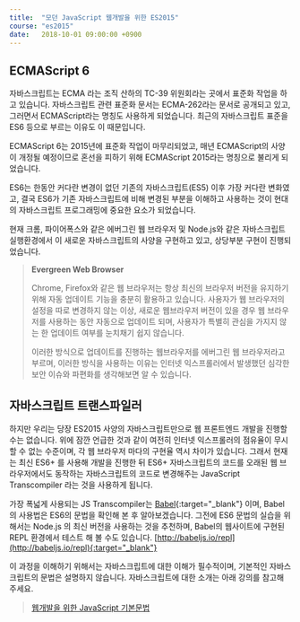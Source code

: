```yaml
---
title: 	"모던 JavaScript 웹개발을 위한 ES2015"
course: "es2015"
date:   2018-10-01 09:00:00 +0900
---
```




## ECMAScript 6

자바스크립트는 ECMA 라는 조직 산하의 TC-39 위원회라는 곳에서 표준화 작업을 하고 있습니다. 자바스크립트 관련 표준화 문서는 ECMA-262라는 문서로 공개되고 있고, 그러면서 ECMAScript라는 명칭도 사용하게 되었습니다. 최근의 자바스크립트 표준을 ES6 등으로 부르는 이유도 이 때문입니다.

ECMAScript 6는 2015년에 표준화 작업이 마무리되었고, 매년 ECMAScript의 사양이 개정될 예정이므로 혼선을 피하기 위해 ECMAScript 2015라는 명칭으로 불리게 되었습니다.

ES6는 한동안 커다란 변경이 없던 기존의 자바스크립트(ES5) 이후 가장 커다란 변화였고, 결국 ES6가 기존 자바스크립트에 비해 변경된 부분을 이해하고 사용하는 것이 현대의 자바스크립트 프로그래밍에 중요한 요소가 되었습니다.

현재 크롬, 파이어폭스와 같은 에버그린 웹 브라우저 및 Node.js와 같은 자바스크립트 실행환경에서 이 새로운 자바스크립트의 사양을 구현하고 있고, 상당부분 구현이 진행되었습니다.

> **Evergreen Web Browser** 
>
> Chrome, Firefox와 같은 웹 브라우저는 항상 최신의 브라우저 버전을 유지하기 위해 자동 업데이트 기능을 충분히 활용하고 있습니다. 사용자가 웹 브라우저의 설정을 따로 변경하지 않는 이상, 새로운 웹브라우저 버전이 있을 경우 웹 브라우저를 사용하는 동안 자동으로 업데이트 되며, 사용자가 특별히 관심을 가지지 않는 한 업데이트 여부를 눈치채기 쉽지 않습니다.
>
> 이러한 방식으로 업데이트를 진행하는 웹브라우저를 에버그린 웹 브라우저라고 부르며, 이러한 방식을 사용하는 이유는 인터넷 익스프롤러에서 발생했던 심각한 보안 이슈와 파편화를 생각해보면 알 수 있습니다.



## 자바스크립트 트랜스파일러

하지만 우리는 당장 ES2015 사양의 자바스크립트만으로 웹 프론트엔드 개발을 진행할 수는 없습니다. 위에 잠깐 언급한 것과 같이 여전히 인터넷 익스프롤러의 점유율이 무시할 수 없는 수준이며, 각 웹 브라우저 마다의 구현율 역시 차이가 있습니다. 그래서 현재는 최신 ES6+ 를 사용해 개발을 진행한 뒤 ES6+ 자바스크립트의 코드를 오래된 웹 브라우저에서도 동작하는 자바스크립트의 코드로 변경해주는 JavaScript Transcompiler 라는 것을 사용하게 됩니다.

가장 폭넓게 사용되는 JS Transcompiler는 [Babel][babel]{:target="_blank"} 이며, Babel의 사용법은 ES6의 문법을 확인해 본 후 알아보겠습니다. 그전에 ES6 문법의 실습을 위해서는 Node.js 의 최신 버전을 사용하는 것을 추천하며, Babel의 웹사이트에 구현된 REPL 환경에서 테스트 해 볼 수도 있습니다.
[http://babeljs.io/repl](http://babeljs.io/repl){:target="_blank"}



이 과정을 이해하기 위해서는 자바스크립트에 대한 이해가 필수적이며, 기본적인 자바스크립트의 문법은 설명하지 않습니다. 자바스크립트에 대한 소개는 아래 강의를 참고해 주세요.

> [웹개발을 위한 JavaScript 기본문법][javascript-basic]





[babel]: http://babeljs.io/

[javascript-basic]: /docs/javascript-basic/

